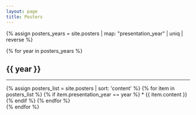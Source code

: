 ```yaml
---
layout: page
title: Posters
---
```


{% assign posters_years = site.posters | map: "presentation_year" | uniq | reverse %}

{% for year in posters_years %}
## {{ year }}
<hr>
{% assign posters_list = site.posters | sort: 'content' %} 
{% for item in posters_list %}
{% if item.presentation_year == year %}  
*  {{ item.content }}   
{% endif %}
{% endfor %}
<br>
{% endfor %}
